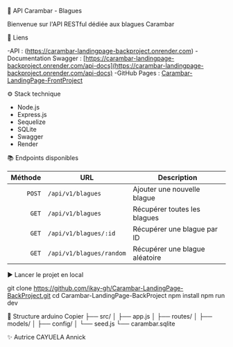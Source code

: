 🍬 API Carambar - Blagues

Bienvenue sur l'API RESTful dédiée aux blagues Carambar   

🔗 Liens

-API : (https://carambar-landingpage-backproject.onrender.com)
-Documentation Swagger : [https://carambar-landingpage-backproject.onrender.com/api-docs](https://carambar-landingpage-backproject.onrender.com/api-docs)
-GitHub Pages : [Carambar-LandingPage-FrontProject](https://github.com/ikay-gh/Carambar-LandingPage-FrontProject-)

⚙️ Stack technique

- Node.js
- Express.js
- Sequelize 
- SQLite
- Swagger
- Render

📚 Endpoints disponibles

| Méthode | URL                                     | Description                      |
|--------:|-----------------------------------------|----------------------------------|
| `POST`  | `/api/v1/blagues`                       | Ajouter une nouvelle blague     |
| `GET`   | `/api/v1/blagues`                       | Récupérer toutes les blagues    |
| `GET`   | `/api/v1/blagues/:id`                   | Récupérer une blague par ID     |
| `GET`   | `/api/v1/blagues/random`                | Récupérer une blague aléatoire  |

▶️ Lancer le projet en local

git clone https://github.com/ikay-gh/Carambar-LandingPage-BackProject.git
cd Carambar-LandingPage-BackProject
npm install
npm run dev

📂 Structure
arduino
Copier
├── src/
│   ├── app.js
│   ├── routes/
│   ├── models/
│   ├── config/
│   └── seed.js
└── carambar.sqlite

✨ Autrice
CAYUELA Annick
